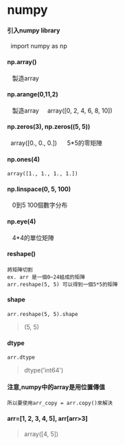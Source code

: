 numpy
=========
#### 引入numpy library 
    import numpy as np 
#### np.array()
    製造array 
#### np.arange(0,11,2) 
    製造array  
    array([0, 2, 4, 6, 8, 10])
#### np.zeros(3), np.zeros((5, 5)) 
   array([0., 0., 0.])   
    5*5的零矩陣 
#### np.ones(4) 
    array([1., 1., 1., 1.]) 
#### np.linspace(0, 5, 100) 
    0到5 100個數字分布 
#### np.eye(4) 
    4*4的單位矩陣 
#### reshape()   
    將矩陣切割     
    ex. arr 是一個0~24組成的矩陣    
    arr.reshape(5, 5) 可以得到一個5*5的矩陣   
#### shape   
    arr.reshape(5, 5).shape    
> (5, 5)  

#### dtype  
    arr.dtype  
> dtype('int64')   



#### 注意,numpy中的array是用位置傳值   
    所以要使用arr_copy = arr.copy()來解決  
#### arr=[1, 2, 3, 4, 5], arr[arr>3]  
> array([4, 5])  


    
     

